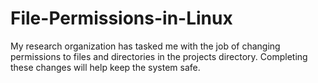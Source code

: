 # File-Permissions-in-Linux
My research organization has tasked me with the job of changing permissions to files and directories in the projects directory. Completing these changes will help keep the system safe. 
